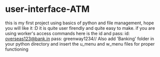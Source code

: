 # user-interface-ATM
this is my first project using basics of python and file management, hope you will like it :D
it is quite user firendly and quite easy to make.
if you are using worker's access commands here is the id and pass:
id: overseas123@bank.in
pass: greenway1234//
Also add 'Banking' folder in your python directory and insert the u_menu and w_menu files for proper functioning
